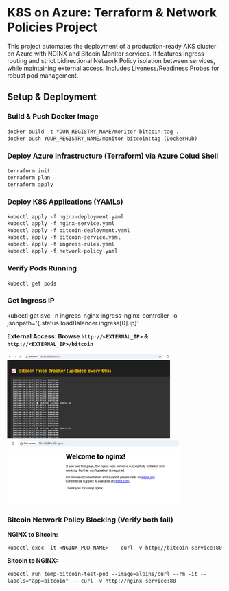 # K8S on Azure: Terraform & Network Policies Project

This project automates the deployment of a production-ready AKS cluster on Azure with NGINX and Bitcoin Monitor services. It features Ingress routing and strict bidirectional Network Policy isolation between services, while maintaining external access. Includes Liveness/Readiness Probes for robust pod management.

## Setup & Deployment

### Build & Push Docker Image
```
docker build -t YOUR_REGISTRY_NAME/monitor-bitcoin:tag .
docker push YOUR_REGISTRY_NAME/monitor-bitcoin:tag (DockerHub)
```
### Deploy Azure Infrastructure (Terraform) via Azure Colud Shell
```
terraform init
terraform plan
terraform apply
```
### Deploy K8S Applications (YAMLs)
```
kubectl apply -f nginx-deployment.yaml
kubectl apply -f nginx-service.yaml
kubectl apply -f bitcoin-deployment.yaml
kubectl apply -f bitcoin-service.yaml
kubectl apply -f ingress-rules.yaml
kubectl apply -f network-policy.yaml

```
### Verify Pods Running
```
kubectl get pods
```
### Get Ingress IP

kubectl get svc -n ingress-nginx ingress-nginx-controller -o jsonpath='{.status.loadBalancer.ingress[0].ip}'

**External Access: Browse `http://<EXTERNAL_IP>` & `http://<EXTERNAL_IP>/bitcoin`**

<img src="images/bitcoin-service.PNG" alt="Bitcoin Price Tracker" width="380"/>   <img src="images/nginx-service.PNG" alt="Nginx Welcome Page" width="400"/>

### Bitcoin Network Policy Blocking (Verify both fail)

**NGINX to Bitcoin:**
```
kubectl exec -it <NGINX_POD_NAME> -- curl -v http://bitcoin-service:80
```
**Bitcoin to NGINX:**
```
kubectl run temp-bitcoin-test-pod --image=alpine/curl --rm -it --labels="app=bitcoin" -- curl -v http://nginx-service:80
